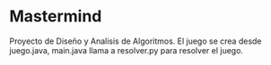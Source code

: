 # Mastermind
Proyecto de Diseño y Analisis de Algoritmos.
El juego se crea desde juego.java, main.java llama a resolver.py para resolver el juego.
